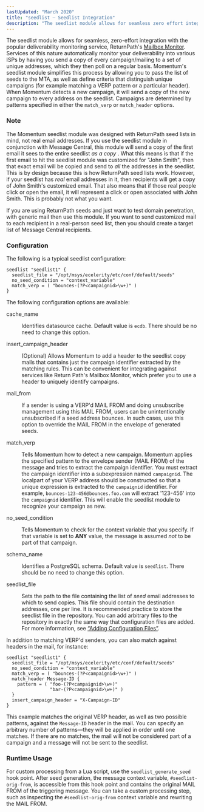 ```yaml
---
lastUpdated: "March 2020"
title: "seedlist – Seedlist Integration"
description: "The seedlist module allows for seamless zero effort integration with the popular deliverability monitoring service Return Path's Mailbox Monitor Services of this nature automatically monitor your deliverability into various IS Ps by having you send a copy of every campaign mailing to a set of unique addresses which they then..."
---
```


<a name="idp22818624"></a> 

The seedlist module allows for seamless, zero-effort integration with the popular deliverability monitoring service, ReturnPath's [Mailbox Monitor](http://www.returnpath.net/commercialsender/monitoring/). Services of this nature automatically monitor your deliverability into various ISPs by having you send a copy of every campaign/mailing to a set of unique addresses, which they then poll on a regular basis. Momentum's seedlist module simplifies this process by allowing you to pass the list of seeds to the MTA, as well as define criteria that distinguish unique campaigns (for example matching a VERP pattern or a particular header). When Momentum detects a new campaign, it will send a copy of the new campaign to every address on the seedlist. Campaigns are determined by patterns specified in either the `match_verp` or `match_header` options.

### Note

The Momentum seedlist module was designed with ReturnPath seed lists in mind, not real email addresses. If you use the seedlist module in conjunction with Message Central, this module will send a copy of the first email it sees to the entire seedlist *as a copy* . What this means is that if the first email to hit the seedlist module was customized for "John Smith", then that exact email will be copied and send to *all* the addresses in the seedlist. This is by design because this is how ReturnPath seed lists work. However, if your seedlist has *real* email addresses in it, then recipients will get a copy of John Smith's customized email. That also means that if those real people click or open the email, it will represent a click or open associated with John Smith. This is probably not what you want.

If you are using ReturnPath seeds and just want to test domain penetration, with generic mail then use this module. If you want to send customized mail to each recipient in a real-person seed list, then you should create a target list of Message Central recipients.

### <a name="idp22827248"></a> Configuration

The following is a typical seedlist configuration:

<a name="example.seedlist.2"></a> 


```
seedlist "seedlist1" {
  seedlist_file = "/opt/msys/ecelerity/etc/conf/default/seeds"
  no_seed_condition = "context_variable"
  match_verp = ( "bounces-(?P<campaignid>\w+)" )
}
```

The following configuration options are available:

<dl class="variablelist">

<dt>cache_name</dt>

<dd>

Identifies datasource cache. Default value is `ecdb`. There should be no need to change this option.

</dd>

<dt>insert_campaign_header</dt>

<dd>

(Optional) Allows Momentum to add a header to the seedlist copy mails that contains just the campaign identifier extracted by the matching rules. This can be convenient for integrating against services like Return Path's Mailbox Monitor, which prefer you to use a header to uniquely identify campaigns.

</dd>

<dt>mail_from</dt>

<dd>

If a sender is using a VERP'd MAIL FROM and doing unsubscribe management using this MAIL FROM, users can be unintentionally unsubscribed if a seed address bounces. In such cases, use this option to override the MAIL FROM in the envelope of generated seeds.

</dd>

<dt>match_verp</dt>

<dd>

Tells Momentum how to detect a new campaign. Momentum applies the specified pattern to the envelope sender (MAIL FROM) of the message and tries to extract the campaign identifier. You must extract the campaign identifier into a subexpression named `campaignid`. The localpart of your VERP address should be constructed so that a unique expression is extracted to the `campaignid` identifier. For example, `bounces-123-456@bounces.foo.com` will extract '123-456' into the `campaignid` identifier. This will enable the seedlist module to recognize your campaign as new.

</dd>

<dt>no_seed_condition</dt>

<dd>

Tells Momentum to check for the context variable that you specify. If that variable is set to **ANY** value, the message is assumed *not* to be part of that campaign.

</dd>

<dt>schema_name</dt>

<dd>

Identifies a PostgreSQL schema. Default value is `seedlist`. There should be no need to change this option.

</dd>

<dt>seedlist_file</dt>

<dd>

Sets the path to the file containing the list of *seed* email addresses to which to send copies. This file should contain the destination addresses, one per line. It is recommended practice to store the seedlist file in the repository. You can add arbitrary files to the repository in exactly the same way that configuration files are added. For more information, see [“Adding Configuration Files”](/momentum/4/conf-overview#conf.adding.configuration.files).

</dd>

</dl>

In addition to matching VERP'd senders, you can also match against headers in the mail, for instance:

<a name="example.seedlist.headers.3"></a> 


```
seedlist "seedlist1" {
  seedlist_file = "/opt/msys/ecelerity/etc/conf/default/seeds"
  no_seed_condition = "context_variable"
  match_verp = ( "bounces-(?P<campaignid>\w+)" )
  match_header Message-ID {
    pattern = ( "foo-(?P<campaignid>\w+)"
                "bar-(?P<campaignid>\w+)" )
  }
  insert_campaign_header = "X-Campaign-ID"
}
```

This example matches the original VERP header, as well as two possible patterns, against the `Message-ID` header in the mail. You can specify an arbitrary number of patterns—they will be applied in order until one matches. If there are no matches, the mail will not be considered part of a campaign and a message will not be sent to the seedlist.

### <a name="modules.seedlist.runtime.usage"></a> Runtime Usage

For custom processing from a Lua script, use the `seedlist_generate_seed` hook point. After seed generation, the message context variable, `#seedlist-orig-from`, is accessible from this hook point and contains the original MAIL FROM of the triggering message. You can take a custom processing step, such as inspecting the `#seedlist-orig-from` context variable and rewriting the MAIL FROM.
